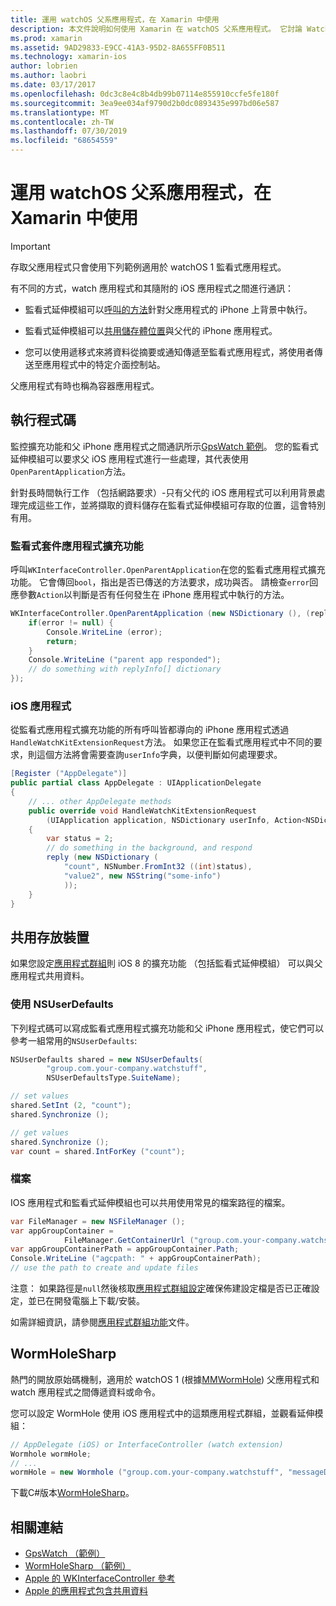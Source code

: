 ```yaml
---
title: 運用 watchOS 父系應用程式，在 Xamarin 中使用
description: 本文件說明如何使用 Xamarin 在 watchOS 父系應用程式。 它討論 WatchKit 應用程式擴充功能、 iOS 應用程式，共用存放裝置和更多功能。
ms.prod: xamarin
ms.assetid: 9AD29833-E9CC-41A3-95D2-8A655FF0B511
ms.technology: xamarin-ios
author: lobrien
ms.author: laobri
ms.date: 03/17/2017
ms.openlocfilehash: 0dc3c8e4c8b4db99b07114e855910ccfe5fe180f
ms.sourcegitcommit: 3ea9ee034af9790d2b0dc0893435e997bd06e587
ms.translationtype: MT
ms.contentlocale: zh-TW
ms.lasthandoff: 07/30/2019
ms.locfileid: "68654559"
---
```

# <a name="working-with-the-watchos-parent-application-in-xamarin"></a>運用 watchOS 父系應用程式，在 Xamarin 中使用

> [!IMPORTANT]
> 存取父應用程式只會使用下列範例適用於 watchOS 1 監看式應用程式。


有不同的方式，watch 應用程式和其隨附的 iOS 應用程式之間進行通訊：

- 監看式延伸模組可以[呼叫的方法](#code)針對父應用程式的 iPhone 上背景中執行。

- 監看式延伸模組可以[共用儲存體位置](#storage)與父代的 iPhone 應用程式。

- 您可以使用遞移式來將資料從摘要或通知傳遞至監看式應用程式，將使用者傳送至應用程式中的特定介面控制站。

父應用程式有時也稱為容器應用程式。


<a name="code" />

## <a name="run-code"></a>執行程式碼

監控擴充功能和父 iPhone 應用程式之間通訊所示[GpsWatch 範例](https://docs.microsoft.com/samples/xamarin/ios-samples/watchkit-gpswatch)。
您的監看式延伸模組可以要求父 iOS 應用程式進行一些處理，其代表使用`OpenParentApplication`方法。

針對長時間執行工作 （包括網路要求）-只有父代的 iOS 應用程式可以利用背景處理完成這些工作，並將擷取的資料儲存在監看式延伸模組可存取的位置，這會特別有用。



### <a name="watch-kit-app-extension"></a>監看式套件應用程式擴充功能

呼叫`WKInterfaceController.OpenParentApplication`在您的監看式應用程式擴充功能。 它會傳回`bool`，指出是否已傳送的方法要求，成功與否。 請檢查`error`回應參數`Action`以判斷是否有任何發生在 iPhone 應用程式中執行的方法。

```csharp
WKInterfaceController.OpenParentApplication (new NSDictionary (), (replyInfo, error) => {
    if(error != null) {
        Console.WriteLine (error);
        return;
    }
    Console.WriteLine ("parent app responded");
    // do something with replyInfo[] dictionary
});
```


### <a name="ios-app"></a>iOS 應用程式

從監看式應用程式擴充功能的所有呼叫皆都導向的 iPhone 應用程式透過`HandleWatchKitExtensionRequest`方法。
如果您正在監看式應用程式中不同的要求，則這個方法將會需要查詢`userInfo`字典，以便判斷如何處理要求。


```csharp
[Register ("AppDelegate")]
public partial class AppDelegate : UIApplicationDelegate
{
    // ... other AppDelegate methods
    public override void HandleWatchKitExtensionRequest
        (UIApplication application, NSDictionary userInfo, Action<NSDictionary> reply)
    {
        var status = 2;
        // do something in the background, and respond
        reply (new NSDictionary (
            "count", NSNumber.FromInt32 ((int)status),
            "value2", new NSString("some-info")
            ));
    }
}
```


<a name="storage" />

## <a name="shared-storage"></a>共用存放裝置

如果您設定[應用程式群組](~/ios/watchos/app-fundamentals/app-groups.md)則 iOS 8 的擴充功能 （包括監看式延伸模組） 可以與父應用程式共用資料。

<a name="nsuserdefaults" />

### <a name="nsuserdefaults"></a>使用 NSUserDefaults

下列程式碼可以寫成監看式應用程式擴充功能和父 iPhone 應用程式，使它們可以參考一組常用的`NSUserDefaults`:

```csharp
NSUserDefaults shared = new NSUserDefaults(
        "group.com.your-company.watchstuff",
        NSUserDefaultsType.SuiteName);

// set values
shared.SetInt (2, "count");
shared.Synchronize ();

// get values
shared.Synchronize ();
var count = shared.IntForKey ("count");
```

<a name="files" />

### <a name="files"></a>檔案

IOS 應用程式和監看式延伸模組也可以共用使用常見的檔案路徑的檔案。

```csharp
var FileManager = new NSFileManager ();
var appGroupContainer =
            FileManager.GetContainerUrl ("group.com.your-company.watchstuff");
var appGroupContainerPath = appGroupContainer.Path;
Console.WriteLine ("agcpath: " + appGroupContainerPath);
// use the path to create and update files
```

注意： 如果路徑是`null`然後核取[應用程式群組設定](~/ios/watchos/app-fundamentals/app-groups.md)確保佈建設定檔是否已正確設定，並已在開發電腦上下載/安裝。

如需詳細資訊，請參閱[應用程式群組功能](~/ios/deploy-test/provisioning/capabilities/app-groups-capabilities.md)文件。

## <a name="wormholesharp"></a>WormHoleSharp

熱門的開放原始碼機制，適用於 watchOS 1 (根據[MMWormHole](https://github.com/mutualmobile/MMWormhole)) 父應用程式和 watch 應用程式之間傳遞資料或命令。

您可以設定 WormHole 使用 iOS 應用程式中的這類應用程式群組，並觀看延伸模組：

```csharp
// AppDelegate (iOS) or InterfaceController (watch extension)
Wormhole wormHole;
// ...
wormHole = new Wormhole ("group.com.your-company.watchstuff", "messageDir");
```

下載C#版本[WormHoleSharp](https://github.com/Clancey/WormHoleSharp)。



## <a name="related-links"></a>相關連結

- [GpsWatch （範例）](https://docs.microsoft.com/samples/xamarin/ios-samples/watchos-watchkitcatalog)
- [WormHoleSharp （範例）](https://github.com/Clancey/WormHoleSharp)
- [Apple 的 WKInterfaceController 參考](https://developer.apple.com/library/prerelease/ios/documentation/WatchKit/Reference/WKInterfaceController_class/index.html#//apple_ref/occ/clm/WKInterfaceController/openParentApplication:reply:)
- [Apple 的應用程式包含共用資料](https://developer.apple.com/library/ios/documentation/General/Conceptual/ExtensibilityPG/ExtensionScenarios.html)
